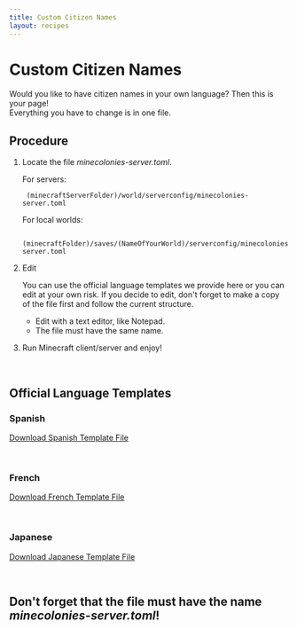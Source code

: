 ```yaml
---
title: Custom Citizen Names
layout: recipes
---
```

# Custom Citizen Names

Would you like to have citizen names in your own language? Then this is your page!<br>
Everything you have to change is in one file.
<br>

## Procedure
1. Locate the file _minecolonies-server.toml_.<br>
 
	For servers:<br>

		(minecraftServerFolder)/world/serverconfig/minecolonies-server.toml

	For local worlds:<br>

		(minecraftFolder)/saves/(NameOfYourWorld)/serverconfig/minecolonies-server.toml
        

2. Edit
	
	You can use the official language templates we provide here or you can edit at your own risk. If you decide to edit, don't forget to make a copy of the file first and follow the current structure.
    <br>
    <ul>
	<li>Edit with a text editor, like Notepad.</li>
	<li>The file must have the same name.</li>
    </ul>
    
    
3. Run Minecraft client/server and enjoy!

<br>

## Official Language Templates

### Spanish

[Download Spanish Template File](../../source/misc/languageNameTemplates/spanishTemplate.toml)

<br>

### French

[Download French Template File](../../source/misc/languageNameTemplates/frenchTemplate.toml)

<br>

### Japanese

[Download Japanese Template File](../../source/misc/languageNameTemplates/japaneseTemplate.toml)

<br>

## Don't forget that the file must have the name _minecolonies-server.toml_!
